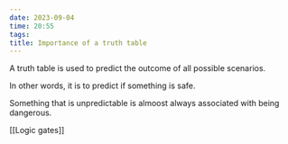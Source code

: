 ```yaml
---
date: 2023-09-04
time: 20:55
tags:
title: Importance of a truth table
---
```

A truth table is used to predict the outcome of all possible scenarios.

In other words, it is to predict if something is safe.

Something that is unpredictable is almoost always associated with being dangerous.

[[Logic gates]]